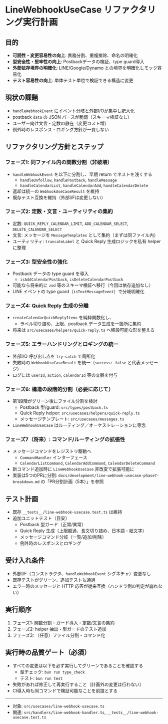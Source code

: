 # LineWebhookUseCase リファクタリング実行計画

## 目的
- **可読性・変更容易性の向上**: 責務分割、重複排除、命名の明確化
- **型安全性・堅牢性の向上**: Postbackデータの検証、type guard導入
- **外部依存境界の明確化**: LINE/Google/Dynamo との境界を明確化しモック容易化
- **テスト容易性の向上**: 単体テスト単位で検証できる構造に変更

## 現状の課題
- `handleWebhookEvent` にイベント分岐と外部I/Oが集中し肥大化
- postback `data` の JSON パースが脆弱（スキーマ検証なし）
- ユーザー向け文言・定数の散在（変更コスト増）
- 例外時のレスポンス・ロギング方針が一貫しない

## リファクタリング方針とステップ
### フェーズ1: 同ファイル内の関数分割（非破壊）
- `handleWebhookEvent` を以下に分割し、早期 return でネストを浅くする
  - `handleUnfollow`, `handlePostback`, `handleMessage`
  - `handleCalendarList`, `handleCalendarAdd`, `handleCalendarDelete`
- 返却は統一の `WebhookUseCaseResult` を維持
- 既存テスト互換を維持（外部I/Fは変更しない）

### フェーズ2: 定数・文言・ユーティリティの集約
- 定数: `QUICK_REPLY_CALENDAR_LIMIT`, `ADD_CALENDAR_SELECT`, `DELETE_CALENDAR_SELECT`
- 文言: メッセージを `MessageTemplates` として集約（まずは同ファイル内）
- ユーティリティ: `truncateLabel` と Quick Reply 生成ロジックを私有 helper に整理

### フェーズ3: 型安全性の強化
- Postback データの type guard を導入
  - `isAddCalendarPostback`, `isDeleteCalendarPostback`
- 可能なら将来的に `zod` 等のスキーマ検証へ移行（今回は依存追加なし）
- LINE イベントの type guard（`isTextMessageEvent`）で分岐明確化

### フェーズ4: Quick Reply 生成の分離
- `createCalendarQuickReplyItems` を純粋関数化し、
  - ラベル切り詰め、上限、postback データ生成を一箇所に集約
- 将来は `src/usecases/helpers/quick-reply.ts` へ移設可能な形を整える

### フェーズ5: エラーハンドリングとロギングの統一
- 外部I/O 呼び出し点を `try-catch` で局所化
- 失敗時の `WebhookUseCaseResult` を統一（`success: false` と代表メッセージ）
- ログには `userId`, `action`, `calendarId` 等の文脈を付与

### フェーズ6: 構造の段階的分割（必要に応じて）
- 第1段階がグリーン後にファイル分割を検討
  - Postback 型/guard: `src/types/postback.ts`
  - Quick Reply helper: `src/usecases/helpers/quick-reply.ts`
  - メッセージテンプレート: `src/usecases/messages.ts`
- `LineWebhookUseCase` はルーティング／オーケストレーションに専念

### フェーズ7（将来）: コマンド/ルーティングの拡張性
- メッセージコマンドをレジストリ駆動へ
  - `CommandHandler` インターフェース
  - `CalendarListCommand`, `CalendarAddCommand`, `CalendarDeleteCommand`
- 新コマンド追加時に `LineWebhookUseCase` 非改変で拡張可能に
- 実装は5つのPRに分割: `docs/development/line-webhook-usecase-phase7-breakdown.md` の「PR分割計画（5本）」を参照

## テスト計画
- 既存 `__tests__/line-webhook-usecase.test.ts` は維持
- 追加ユニットテスト（目安）
  - Postback 型ガード（正常/異常）
  - Quick Reply 生成（上限超過、長文切り詰め、日本語・絵文字）
  - メッセージコマンド分岐（一覧/追加/削除）
  - 例外時のレスポンスとロギング

## 受け入れ条件
- 外部I/F（コンストラクタ、`handleWebhookEvent` シグネチャ）変更なし
- 既存テストがグリーン、追加テストも通過
- エラー時のメッセージと HTTP 応答が従来互換（ハンドラ側の判定が崩れない）

## 実行順序
1. フェーズ1: 関数分割・ガード導入・定数/文言の集約
2. フェーズ2: helper 抽出・型ガードのテスト追加
3. フェーズ3: （任意）ファイル分割・コマンド化

## 実行時の品質ゲート（必須）
- すべての変更は以下を必ず実行してグリーンであることを確認する
  - 型チェック: `bun run type_check`
  - テスト: `bun run test`
- 失敗があれば修正して再実行すること（計画外の変更は行わない）
- CI導入時も同コマンドで検証可能なことを前提とする

---
- 対象: `src/usecases/line-webhook-usecase.ts`
- 関連: `src/handlers/line-webhook-handler.ts`, `__tests__/line-webhook-usecase.test.ts`